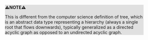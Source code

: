 <div style="margin:2em; background-color: #e0e0e0;">

<strong>⚠️NOTE️️️⚠️</strong>

This is different from the computer science definition of tree, which is an abstract data type representing a hierarchy (always a single root that flows downwards), typically generalized as a directed acyclic graph as opposed to an undirected acyclic graph.
</div>

